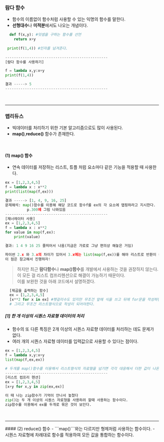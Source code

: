 ### 람다 함수
- 함수의 이름없이 함수처럼 사용할 수 있는 익명의 함수를 말한다.   
- **선형대수**나 **미적분**에서도 나오는 개념이다.  
```python
  def f(x,y): #덧셈을 구하는 함수를 선언
    return x+y 
    
 print(f(1,4)) #인자를 넘겨준다.
 
-----------------------------------------------
[람다 함수를 사용하기]

f = lambda x,y:x+y
print(f(1,4))

결과 -----> 5
-----------------------------------------------
```
<br>
<hr>

### 맵리듀스
- 빅데이터를 처리하기 위한 기본 알고리즘으로도 많이 사용된다.  
- **map()**,**reduce()** 함수가 존재한다.  
<br>

#### (1) map() 함수
- 연속 데이터를 저장하는 리스트, 튜플 처럼 요소마다 같은 기능을 적용할 때 사용한다.  
```python
ex = [1,2,3,4,5]
f = lambda x : x**2
print(list(map(f,ex)))

결과 -----> [1, 4, 9, 16, 25]
문제해석: map()함수를 이용해 해당 코드로 함수f를 ex의 각 요소에 맵핑하라고 지시한다. 
          p.300에 그림 나와있음
-----------------------------------------------
[제너레이터 사용]
ex = [1,2,3,4,5]
f = lambda x : x**2
for value in map(f,ex):
    print(value)

결과: 1 4 9 16 25 줄띄어서 나옴(지금은 가로로 그냥 편의상 해놓은 거임)

파이썬 2.x 와 3.x의 차이가 있어서 3.x에는 list(map(f,ex))를 해야 리스트로 반환이 된다.
이 점은 참고해서 진행하자!
```

> 하지만 최근 **람다함수**나 **map()함수**를 개발에서 사용하는 것을 권장하지 않는다.  
> 이 모든 걸 리스트 컴프리헨션으로 해결이 가능하기 때문이다.  
> 이를 보완한 것을 아래 코드에서 설명하겠다.  

```python
  [제곱을 출력하는 함수]
  ex = [1,2,3,4,5]
  [x**2 for x in ex] #헷갈리수도 있지만 무조건 앞에 식을 쓰고 뒤에 for문을 작성하면 된다
  # 그리고 무조건 리스트형식으로 작성이 되어야한다.
```

##### [1] 한 개 이상의 시퀀스 자료형 데이터의 처리
- 함수의 또 다른 특징은 2개 이상의 시퀀스 자료향 데이터를 처리하는 데도 문제가 없다.  
- 여러 개의 시퀀스 자료형 데이터를 입력값으로 사용할 수 있다는 점이다.  
```python
ex = [1,2,3,4,5]
f = lambda x,y:x+y
list(map(f,ex,ex))

# 두개를 map()함수를 이용해서 리스트형식의 자료형을 넘기면 각각 대응해서 더한 값이 나온다.
-----------------------------------------------
[리스트 컴프리 헨션]
ex = [1,2,3,4,5]
[x+y for x,y in zip(ex,ex)] 

이 때 나는 zip함수가 기억이 안나서 놓쳤다
zip()는 두 개 이상의 시퀀스 자료형을 사용하려 할때 사용하는 함수이다.
zip함수를 이용해서 ex를 두개로 묶은 것이 보인다.
```
<br>
<hr>
#### (2) reduce() 함수
- ```map()```와는 다르지만 형제처럼 사용하는 함수이다.  
- 시퀀스 자료형에 차례대로 함수를 적용하여 모든 값을 통합하는 함수이다.  






